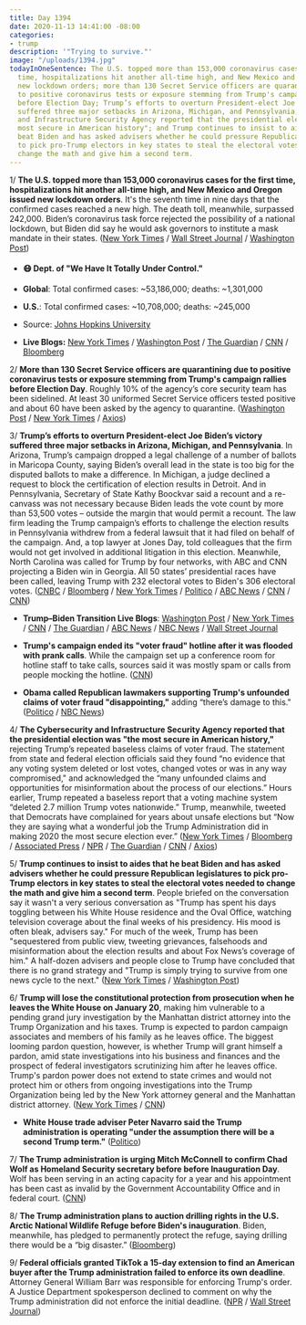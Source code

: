 ```yaml
---
title: Day 1394
date: 2020-11-13 14:41:00 -08:00
categories:
- trump
description: '"Trying to survive."'
image: "/uploads/1394.jpg"
todayInOneSentence: The U.S. topped more than 153,000 coronavirus cases for the first
  time, hospitalizations hit another all-time high, and New Mexico and Oregon issued
  new lockdown orders; more than 130 Secret Service officers are quarantining due
  to positive coronavirus tests or exposure stemming from Trump's campaign rallies
  before Election Day; Trump’s efforts to overturn President-elect Joe Biden’s victory
  suffered three major setbacks in Arizona, Michigan, and Pennsylvania; the Cybersecurity
  and Infrastructure Security Agency reported that the presidential election was "the
  most secure in American history"; and Trump continues to insist to aides that he
  beat Biden and has asked advisers whether he could pressure Republican legislatures
  to pick pro-Trump electors in key states to steal the electoral votes needed to
  change the math and give him a second term.
---
```


1/ **The U.S. topped more than 153,000 coronavirus cases for the first time, hospitalizations hit another all-time high, and New Mexico and Oregon issued new lockdown orders**. It's the seventh time in nine days that the confirmed cases reached a new high. The death toll, meanwhile, surpassed 242,000. Biden’s coronavirus task force rejected the possibility of a national lockdown, but Biden did say he would ask governors to institute a mask mandate in their states. ([New York Times](https://www.nytimes.com/live/2020/11/13/world/covid-19-coronavirus-updates) / [Wall Street Journal](https://www.wsj.com/livecoverage/covid-2020-11-13?mod=hp_lead_pos1) / [Washington Post](https://www.washingtonpost.com/nation/2020/11/13/coronavirus-covid-live-updates-us/))

* #### 😷 Dept. of "We Have It Totally Under Control."

* **Global**: Total confirmed cases: \~53,186,000; deaths: \~1,301,000

* **U.S.**: Total confirmed cases: \~10,708,000; deaths: \~245,000

* Source: [Johns Hopkins University](https://coronavirus.jhu.edu/map.html)

* **Live Blogs:** [New York Times](https://www.nytimes.com/live/2020/11/13/world/covid-19-coronavirus-updates) / [Washington Post](https://www.washingtonpost.com/nation/2020/11/13/coronavirus-covid-live-updates-us/) / [The Guardian](https://www.theguardian.com/world/live/2020/nov/13/coronavirus-live-news-quarter-of-deaths-in-france-linked-to-covid-as-us-tops-140000-daily-cases) / [CNN](https://www.cnn.com/world/live-news/coronavirus-pandemic-11-13-20-intl/index.html) / [Bloomberg](https://www.bloomberg.com/news/articles/2020-11-12/u-s-labs-see-test-delay-risk-amid-surge-in-cases-virus-update?srnd=premium&sref=MIBMEEoj)

2/ **More than 130 Secret Service officers are quarantining due to positive coronavirus tests or exposure stemming from Trump's campaign rallies before Election Day**. Roughly 10% of the agency’s core security team has been sidelined. At least 30 uniformed Secret Service officers tested positive and about 60 have been asked by the agency to quarantine. ([Washington Post](https://www.washingtonpost.com/politics/secret-service-coronavirus-outbreak/2020/11/13/610eebcc-2539-11eb-8672-c281c7a2c96e_story.html)  / [New York Times](https://www.nytimes.com/live/2020/11/13/world/covid-19-coronavirus-updates#at-least-30-secret-service-officers-test-positive-for-the-virus-as-others-are-asked-to-isolate) / [Axios](https://www.axios.com/secret-service-coronavirus-quarantine-trump-travel-2fcbc4c6-d0a1-4ac7-ae61-63e57246d82a.html))

3/ **Trump’s efforts to overturn President-elect Joe Biden’s victory suffered three major setbacks in Arizona, Michigan, and Pennsylvania**. In Arizona, Trump’s campaign dropped a legal challenge of a number of ballots in Maricopa County, saying Biden’s overall lead in the state is too big for the disputed ballots to make a difference. In Michigan, a judge declined a request to block the certification of election results in Detroit. And in Pennsylvania, Secretary of State Kathy Boockvar said a recount and a re-canvass was not necessary because Biden leads the vote count by more than 53,500 votes – outside the margin that would permit a recount. The law firm leading the Trump campaign’s efforts to challenge the election results in Pennsylvania withdrew from a federal lawsuit that it had filed on behalf of the campaign. And, a top lawyer at Jones Day, told colleagues that the firm would not get involved in additional litigation in this election. Meanwhile, North Carolina was called for Trump by four networks, with ABC and CNN projecting a Biden win in Georgia. All 50 states’ presidential races have been called, leaving Trump with 232 electoral votes to Biden's 306 electoral votes. ([CNBC](https://www.cnbc.com/2020/11/13/trump-drops-ballot-court-challenge-in-arizona-biden-lead-too-big.html) / [Bloomberg](https://www.bloomberg.com/news/articles/2020-11-13/biden-wins-georgia-trump-wins-north-carolina-networks-project?srnd=premium&sref=MIBMEEoj) / [New York Times](https://www.nytimes.com/2020/11/13/business/porter-wright-trump-pennsylvania.html) / [Politico](https://www.politico.com/news/2020/11/13/law-firm-drops-trump-campaign-436418) / [ABC News](https://abcnews.go.com/Politics/trump-team-pennsylvania-election-officials-clash-federal-court/story?id=74182918) / [CNN](https://www.cnn.com/2020/11/13/politics/arizona-trump-lawsuit/index.html) / [CNN](https://www.cnn.com/2020/11/13/politics/trump-michigan-election/index.html))

* **Trump–Biden Transition Live Blogs**: [Washington Post](https://www.washingtonpost.com/elections/2020/11/13/joe-biden-trump-election-live-updates/) / [New York Times](https://www.nytimes.com/live/2020/11/13/us/joe-biden-trump) / [CNN](https://www.cnn.com/politics/live-news/biden-trump-us-election-news-11-13-20/index.html) / [The Guardian](https://www.theguardian.com/us-news/live/2020/nov/13/joe-biden-donald-trump-election-result-coronavirus-latest-updates) / [ABC News](https://abcnews.go.com/Politics/live-updates/?id=74125618) / [NBC News](https://www.nbcnews.com/politics/2020-election/live-blog/2020-11-13-trump-biden-transition-n1247607) / [Wall Street Journal](https://www.wsj.com/livecoverage/latest-updates-biden-trump-election-2020?mod=hp_theme_election-2020-ribbon)

* **Trump's campaign ended its "voter fraud" hotline after it was flooded with prank calls**. While the campaign set up a conference room for hotline staff to take calls, sources said it was mostly spam or calls from people mocking the hotline. ([CNN](https://www.cnn.com/politics/live-news/biden-trump-us-election-news-11-13-20/h_1f2b5d2216654a019216a24c8a8cca10))

* **Obama called Republican lawmakers supporting Trump's unfounded claims of voter fraud "disappointing,"** adding “there’s damage to this." ([Politico](https://www.politico.com/news/2020/11/13/obama-slams-gop-trumps-fraud-claims-436419) / [NBC News](https://www.nbcnews.com/politics/2020-election/live-blog/2020-11-13-trump-biden-transition-n1247607/ncrd1247704#liveBlogHeader))

4/ **The Cybersecurity and Infrastructure Security Agency reported that the presidential election was "the most secure in American history,"** rejecting Trump’s repeated baseless claims of voter fraud. The statement from state and federal election officials said they found “no evidence that any voting system deleted or lost votes, changed votes or was in any way compromised," and acknowledged the “many unfounded claims and opportunities for misinformation about the process of our elections.” Hours earlier, Trump repeated a baseless report that a voting machine system “deleted 2.7 million Trump votes nationwide.” Trump, meanwhile, tweeted that Democrats have complained for years about unsafe elections but “Now they are saying what a wonderful job the Trump Administration did in making 2020 the most secure election ever.” ([New York Times](https://www.nytimes.com/2020/11/12/us/politics/election-officials-contradict-trump.html) / [Bloomberg](https://www.bloomberg.com/news/articles/2020-11-13/election-was-most-secure-in-american-history-u-s-officials-say?sref=MIBMEEoj) / [Associated Press](https://apnews.com/article/top-officials-elections-most-secure-66f9361084ccbc461e3bbf42861057a5) / [NPR](https://www.npr.org/sections/live-updates-2020-election-results/2020/11/12/934377227/no-evidence-election-was-compromised-cybersecurity-agency-says) / [The Guardian](https://www.theguardian.com/us-news/2020/nov/13/us-election-most-secure-history-voter-fraud-false-claims) / [CNN](https://www.cnn.com/2020/11/12/politics/arizona-audits-no-fraud/index.html) / [Axios](https://www.axios.com/cisa-election-security-trump-a385868b-512a-4449-addd-4591829a4aef.html))

5/ **Trump continues to insist to aides that he beat Biden and has asked advisers whether he could pressure Republican legislatures to pick pro-Trump electors in key states to steal the electoral votes needed to change the math and give him a second term**. People briefed on the conversation say it wasn't a very serious conversation as "Trump has spent his days toggling between his White House residence and the Oval Office, watching television coverage about the final weeks of his presidency. His mood is often bleak, advisers say." For much of the week, Trump has been "sequestered from public view, tweeting grievances, falsehoods and misinformation about the election results and about Fox News’s coverage of him." A half-dozen advisers and people close to Trump have concluded that there is no grand strategy and "Trump is simply trying to survive from one news cycle to the next." ([New York Times](https://www.nytimes.com/2020/11/12/us/politics/trump-future.html) / [Washington Post](https://www.washingtonpost.com/politics/trump-ignores-duties/2020/11/12/02bfbc36-2507-11eb-a688-5298ad5d580a_story.html))

6/ **Trump will lose the constitutional protection from prosecution when he leaves the White House on January 20**, making him vulnerable to a pending grand jury investigation by the Manhattan district attorney into the Trump Organization and his taxes. Trump is expected to pardon campaign associates and members of his family as he leaves office. The biggest looming pardon question, however, is whether Trump will grant himself a pardon, amid state investigations into his business and finances and the prospect of federal investigators scrutinizing him after he leaves office. Trump's pardon power does not extend to state crimes and would not protect him or others from ongoing investigations into the Trump Organization being led by the New York attorney general and the Manhattan district attorney. ([New York Times](https://www.nytimes.com/2020/11/13/nyregion/trump-taxes.html) / [CNN](https://www.cnn.com/2020/11/12/politics/trump-pardons-loom-defeat/index.html))

* **White House trade adviser Peter Navarro said the Trump administration is operating "under the assumption there will be a second Trump term."** ([Politico](https://www.politico.com/news/2020/11/13/peter-navarro-trump-second-term-436428))

7/ **The Trump administration is urging Mitch McConnell to confirm Chad Wolf as Homeland Security secretary before before Inauguration Day**. Wolf has been serving in an acting capacity for a year and his appointment has been cast as invalid by the Government Accountability Office and in federal court. ([CNN](https://www.cnn.com/2020/11/13/politics/donald-trump-chad-wolf-dhs/index.html))

8/ **The Trump administration plans to auction drilling rights in the U.S. Arctic National Wildlife Refuge before Biden's inauguration**. Biden, meanwhile, has pledged to permanently protect the refuge, saying drilling there would be a “big disaster.” ([Bloomberg](https://www.bloomberg.com/news/articles/2020-11-13/trump-to-rush-drilling-leases-in-arctic-before-biden-takes-over?srnd=premium&sref=MIBMEEoj))

9/ **Federal officials granted TikTok a 15-day extension to find an American buyer after the Trump administration failed to enforce its own deadline**. Attorney General William Barr was responsible for enforcing Trump's order. A Justice Department spokesperson declined to comment on why the Trump administration did not enforce the initial deadline. ([NPR](https://www.npr.org/2020/11/13/933916944/trump-ordered-tiktok-to-be-sold-off-but-then-ignored-the-deadline) / [Wall Street Journal](https://www.wsj.com/articles/tiktok-gains-extension-of-divestiture-deadline-11605290579?mod=hp_lista_pos1))
